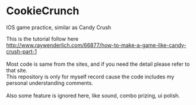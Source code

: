 # CookieCrunch
IOS game practice, similar as Candy Crush

This is the tutorial follow here <br/>
http://www.raywenderlich.com/66877/how-to-make-a-game-like-candy-crush-part-1 <br/>
<br/>
Most code is same from the sites, and if you need the detail please refer to that site. <br/>
This repository is only for myself record cause the code includes my personal understanding comments. <br/>
<br/>
Also some feature is ignored here, like sound, combo prizing, ui polish.

